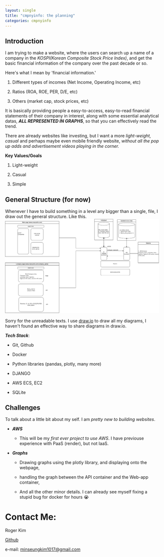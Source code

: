 ```yaml
---
layout: single
title: "cmpnyinfo: the planning"
categories: cmpnyinfo
---
```



## Introduction

I am trying to make a website, where the users can search up a name of a company in the _KOSPI(Korean Composite Stock Price Index)_, and get the basic financial information of the company over the past decade or so.

Here's what I mean by 'financial information.'

1. Different types of incomes (Net Income, Operating Income, etc)

2. Ratios (ROA, ROE, PER, D/E, etc)

3. Others (market cap, stock prices, etc)

It is basically providing people a easy-to-access, easy-to-read financial statements of their company in interest, along with some essential analytical datas, ***ALL REPRESENTED IN GRAPHS***, so that you can effectively read the trend.

There are already websites like investing, but I want a more _light-weight, casual_ and perhaps maybe even mobile friendly website, _without all the pop up adds and advertisement videos playing in the corner._ 

**Key Values/Goals**

1. Light-weight

2. Casual

3. Simple

## General Structure (for now)

Whenever I have to build something in a level any bigger than a single, file, I draw out the general structure. Like this.
![draw.io](/assets/img/cmpnyinfo_general_struct.png)

Sorry for the unreadable texts. I use [draw.io](https://www.drawio.com/) to draw all my diagrams, I haven't found an effective way to share diagrams in draw.io.

***Tech Stack***:

- Git, Github

- Docker

- Python libraries (pandas, plotly, many more)

- DJANGO

- AWS ECS, EC2

- SQLite

## Challenges

To talk about a little bit about my self. I am _pretty new to building websites_. 

- ***AWS*** 
  
  - This will be my _first ever project to use AWS_. I have previouse experience with PaaS (render), but not IaaS. 

- ***Graphs***
  
  - Drawing graphs using the plotly library, and displaying onto the webpage, 
  
  - handling the graph between the API container and the Web-app container,
  
  - And all the other minor details. I can already see myself fixing a stupid bug for docker for hours 😭

# Contact Me:

Roger Kim

[Github](https://github.com/RogerKimJazzLover)

e-mail: <minseungkim1017@gmail.com> 
